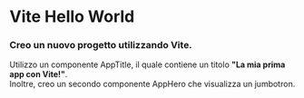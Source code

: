 # Vite Hello World

### Creo un nuovo progetto utilizzando Vite.<br>
Utilizzo un componente AppTitle, il quale contiene un titolo <strong>"La mia prima app con Vite!"</strong>.<br>
Inoltre, creo un secondo componente AppHero che visualizza un jumbotron.